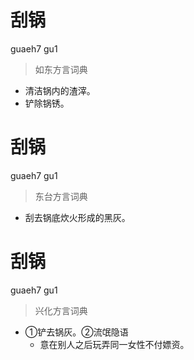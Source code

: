 # 刮锅
guaeh7 gu1
> 如东方言词典
- 清洁锅内的渣滓。
- 铲除锅锈。

# 刮锅
guaeh7 gu1
> 东台方言词典
- 刮去锅底炊火形成的黑灰。

# 刮锅
guaeh7 gu1
> 兴化方言词典
- ①铲去锅灰。②流氓隐语
  - 意在别人之后玩弄同一女性不付嫖资。
